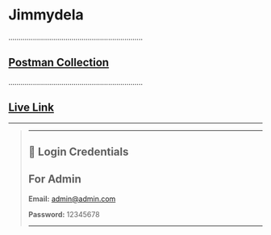 # Jimmydela

..................................................................

## [Postman Collection](https://documenter.getpostman.com/view/32086283/2sB34eJN9P)

..................................................................

## [Live Link](.)

---

> ---
>
> ## 🔑 Login Credentials
>
> ## For Admin
>
> **Email:** <admin@admin.com>
>
> **Password:** 12345678
>
> ---
